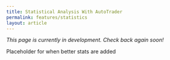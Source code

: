 ```yaml
---
title: Statistical Analysis With AutoTrader
permalink: features/statistics
layout: article
---
```


*This page is currently in development. Check back again soon!*





Placeholder for when better stats are added


